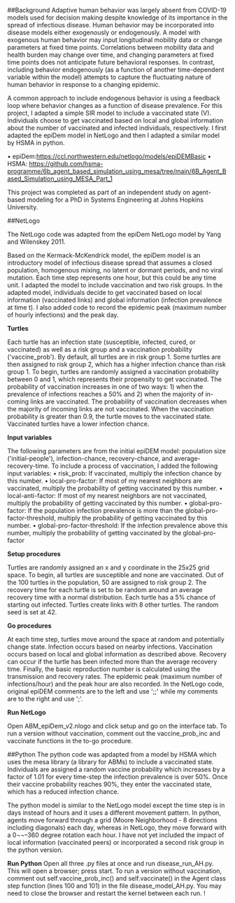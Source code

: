 ##Background
Adaptive human behavior was largely absent from COVID-19 models used for decision making despite knowledge of its importance in the spread of infectious disease. Human behavior may be incorporated into disease models either exogenously or endogenously. A model with exogenous human behavior may input longitudinal mobility data or change parameters at fixed time points. Correlations between mobility data and health burden may change over time, and changing parameters at fixed time points does not anticipate future behavioral responses. In contrast, including behavior endogenously (as a function of another time-dependent variable within the model) attempts to capture the fluctuating nature of human behavior in response to a changing epidemic. 

A common approach to include endogenous behavior is using a feedback loop where behavior changes as a function of disease prevalence. For this project, I adapted a simple SIR model to include a vaccinated state (V). Individuals choose to get vaccinated based on local and global information about the number of vaccinated and infected individuals, respectively. I first adapted the epiDem model in NetLogo and then I adapted a similar model by HSMA in python.

•	epiDem:https://ccl.northwestern.edu/netlogo/models/epiDEMBasic
•	HSMA: https://github.com/hsma-programme/6b_agent_based_simulation_using_mesa/tree/main/6B_Agent_Based_Simulation_using_MESA_Part_1

This project was completed as part of an independent study on agent-based modeling for a PhD in Systems Engineering at Johns Hopkins University.

##NetLogo

The NetLogo code was adapted from the epiDem NetLogo model by Yang and Wilenskey 2011.

Based on the Kermack-McKendrick model, the epiDem model is an introductory model of infectious disease spread that assumes a closed population, homogenous mixing, no latent or dormant periods, and no viral mutation. Each time step represents one hour, but this could be any time unit. I adapted the model to include vaccination and two risk groups. In the adapted model, individuals decide to get vaccinated based on local information (vaccinated links) and global information (infection prevalence at time t). I also added code to record the epidemic peak (maximum number of hourly infections) and the peak day.

**Turtles**

Each turtle has an infection state (susceptible, infected, cured, or vaccinated) as well as a risk group and a vaccination probability ('vaccine_prob'). By default, all turtles are in risk group 1. Some turtles are then assigned to risk group 2, which has a higher infection chance than risk group 1. To begin, turtles are randomly assigned a vaccination probability between 0 and 1, which represents their propensity to get vaccinated. The probability of vaccination increases in one of two ways: 1) when the prevalence of infections reaches a 50% and 2) when the majority of in-coming links are vaccinated. The probability of vaccination decreases when the majority of incoming links are not vaccinated. When the vaccination probability is greater than 0.9, the turtle moves to the vaccinated state. Vaccinated turtles have a lower infection chance.

**Input variables**

The following parameters are from the initial epiDEM model: population size ('initial-people'), infection-chance, recovery-chance, and average-recovery-time. To include a process of vaccination, I added the following input variables: 
•	risk_prob: If vaccinated, multiply the infection chance by this number.
•	local-pro-factor: If most of my nearest neighbors are vaccinated, multiply the probability of getting vaccinated by this number.
•	local-anti-factor: If most of my nearest neighbors are not vaccinated, multiply the probability of getting vaccinated by this number.
•	global-pro-factor: If the population infection prevalence is more than the global-pro-factor-threshold, multiply the probability of getting vaccinated by this number.
•	global-pro-factor-threshold: If the infection prevalence above this number, multiply the probability of getting vaccinated by the global-pro-factor

**Setup procedures**

Turtles are randomly assigned an x and y coordinate in the 25x25 grid space. To begin, all turtles are susceptible and none are vaccinated. Out of the 100 turtles in the population, 50 are assigned to risk group 2. The recovery time for each turtle is set to be random around an average recovery time with a normal distribution. Each turtle has a 5% chance of starting out infected. Turtles create links with 8 other turtles. The random seed is set at 42.

**Go procedures**

At each time step, turtles move around the space at random and potentially change state. Infection occurs based on nearby infections. Vaccination occurs based on local and global information as described above. Recovery can occur if the turtle has been infected more than the average recovery time. Finally, the basic reproduction number is calculated using the transmission and recovery rates. The epidemic peak (maximum number of infections/hour) and the peak hour are also recorded. In the NetLogo code, original epiDEM comments are to the left and use ';;' while my comments are to the right and use ';'.

**Run NetLogo**

Open ABM_epiDem_v2.nlogo and click setup and go on the interface tab. To run a version without vaccination, comment out the vaccine_prob_inc and vaccinate functions in the to-go procedure.

##Python
The python code was apdapted from a model by HSMA which uses the mesa library (a library for ABMs) to include a vaccinated state. Individuals are assigned a random vaccine probability which increases by a factor of 1.01 for every time-step the infection prevalence is over 50%. Once their vaccine probability reaches 90%, they enter the vaccinated state, which has a reduced infection chance. 

The python model is similar to the NetLogo model except the time step is in days instead of hours and it uses a different movement pattern. In python, agents move forward through a grid (Moore Neighborhood - 8 directions including diagonals) each day, whereas in NetLogo, they move forward with a 0¬¬–360 degree rotation each hour. I have not yet included the impact of local information (vaccinated peers) or incorporated a second risk group in the python version. 

**Run Python**
Open all three .py files at once and run disease_run_AH.py. This will open a browser; press start. To run a version without vaccination, comment out self.vaccine_prob_inc() and self.vaccinate() in the Agent class step function (lines 100 and 101) in the file disease_model_AH.py. You may need to close the browser and restart the kernel between each run. !

